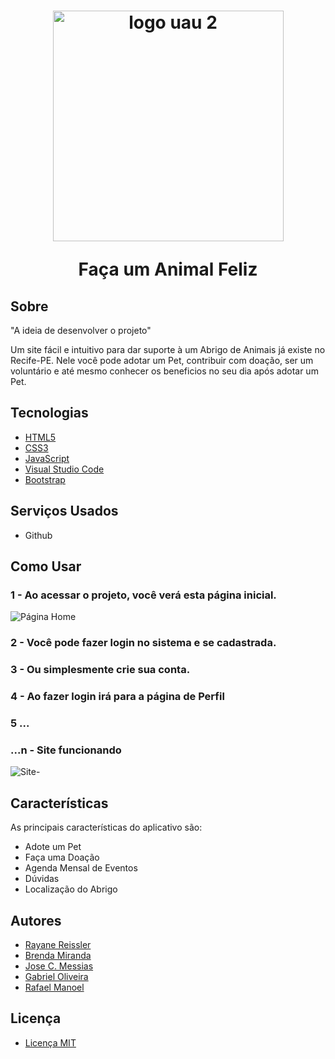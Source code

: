 <h1 align="center">
  <img width="369" alt="logo uau 2" src="https://github.com/JoseCMessias/auamigo/assets/104660308/9df08c12-bfaa-404f-a807-caf7121d7856">
  <p>Faça um Animal Feliz</p>
</h1>

## Sobre

"A ideia de desenvolver o projeto"

Um site fácil e intuitivo para dar suporte à um Abrigo de Animais já existe no Recife-PE.
Nele você pode adotar um Pet, contribuir com doação, ser um voluntário e até mesmo conhecer os beneficios no seu dia após adotar um Pet.

## Tecnologias

- [HTML5](https://developer.mozilla.org/pt-BR/docs/Web/HTML)
- [CSS3](https://developer.mozilla.org/pt-BR/docs/Web/CSS)
- [JavaScript](https://developer.mozilla.org/pt-BR/docs/Web/JavaScript)
- [Visual Studio Code](https://code.visualstudio.com)
- [Bootstrap](https://getbootstrap.com)


## Serviços Usados

- Github

## Como Usar

### 1 - Ao acessar o projeto, você verá esta página inicial.
![Página Home](https://github.com/AmigoBicho/Projeto-Amigo-Bicho/assets/104660308/75bf1a1d-d26c-44a4-9c50-bc6ccb3077f6)

### 2 - Você pode fazer login no sistema e se cadastrada.

### 3 - Ou simplesmente crie sua conta.

### 4 - Ao fazer login irá para a página de Perfil

### 5 ...

### ...n - Site funcionando
![Site-](https://github.com/AmigoBicho/Projeto-Amigo-Bicho/assets/104660308/9e589358-e67a-4caa-8692-5dcc67fd68b6)


## Características 

As principais características do aplicativo são:
- Adote um Pet
- Faça uma Doação
- Agenda Mensal de Eventos 
- Dúvidas
- Localização do Abrigo

## Autores

- [Rayane Reissler](https://github.com/rayanereissler)
- [Brenda Miranda](https://github.com/brensmiranda)
- [Jose C. Messias](https://github.com/JoseCMessias)
- [Gabriel Oliveira](https://github.com/Gabrieira)
- [Rafael Manoel]()

## Licença

- [Licença MIT](https://github.com/AmigoBicho/Projeto-Amigo-Bicho/blob/main/LICENSE)





